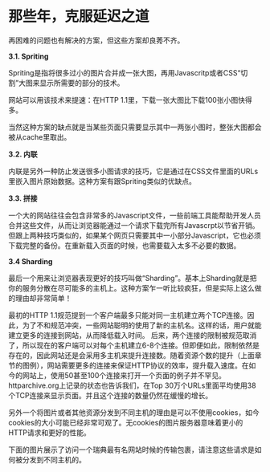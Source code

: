 # 那些年，克服延迟之道

再困难的问题也有解决的方案，但这些方案却良莠不齐。

**3.1. Spriting**

Spriting是指将很多过小的图片合并成一张大图，再用Javascritp或者CSS“切割”大图来显示所需要的部分的技术。

网站可以用该技术来提速：在HTTP 1.1里，下载一张大图比下载100张小图快得多。

当然这种方案的缺点就是当某些页面只需要显示其中一两张小图时，整张大图都会被从cache里取出。

**3.2. 内联**

内联是另外一种防止发送很多小图请求的技巧，它是通过在CSS文件里面的URLs里嵌入图片原始数据。这种方案有跟Spriting类似的优缺点。

**3.3. 拼接**

一个大的网站往往会包含非常多的Javascript文件，一些前端工具能帮助开发人员合并这些文件，从而让浏览器能通过一个请求下载完所有Javascrpt以节省开销。但跟上两种技巧类似的，如果某个网页只需要其中一小部分Javascript，它也必须下载完整的备份。在重新载入页面的时候，也需要载入太多不必要的数据。


**3.4 Sharding**

最后一个用来让浏览器表现更好的技巧叫做“Sharding”。基本上Sharding就是把你的服务分散在尽可能多的主机上。这种方案乍一听比较疯狂，但是实际上这么做的理由却非常简单！

最初的HTTP 1.1规范提到一个客户端最多只能对同一主机建立两个TCP连接。因此，为了不和规范冲突，一些网站聪明的使用了新的主机名。这样的话，用户就能建立更多的连接到网站，从而降低载入时间。
后来，两个连接的限制被规范取消了，所以现在的客户端可以对每个主机建立6-8个连接。但即便如此，限制依然是存在的，因此网站还是会采用多主机来提升连接数。随着资源个数的提升（上面章节的图例），网站需要更多的连接来保证HTTP协议的效率，提升载入速度。在如今的网站上，使用50甚至100个连接来打开一个页面的例子并不罕见。httparchive.org上记录的状态也告诉我们，在Top 30万个URLs里面平均使用38个TCP连接来显示页面。并且这个连接的数量仍然在缓慢的增长。

另外一个将图片或者其他资源分发到不同主机的理由是可以不使用cookies，如今cookies的大小可能已经非常可观了。无cookies的图片服务器意味着更小的HTTP请求和更好的性能。

  下面的图片展示了访问一个瑞典最有名网站时候的传输包裹，请注意这些请求是如何被分发到不同主机的。